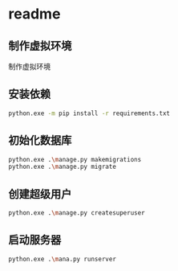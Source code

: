 # readme

## 制作虚拟环境

制作虚拟环境

## 安装依赖

```bash
python.exe -m pip install -r requirements.txt
```

## 初始化数据库

```bash
python.exe .\manage.py makemigrations
python.exe .\manage.py migrate
```

## 创建超级用户

```bash
python.exe .\manage.py createsuperuser
```

## 启动服务器

```bash
python.exe .\mana.py runserver
```

